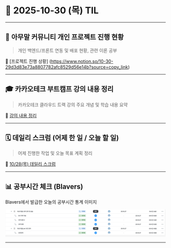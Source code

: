  # 📘 2025-10-30 (목) TIL

---

## 🧩 아무말 커뮤니티 개인 프로젝트 진행 현황
> 개인 백엔드/프론트 연동 및 배포 현황, 관련 이론 공부

🔗 [프로젝트 진행 상황] (https://www.notion.so/10-30-29d3d83e73a8807782afc8529d56e14b?source=copy_link)


---

## 🎓 카카오테크 부트캠프 강의 내용 정리
> 카카오테크 클라우드 트랙 강의 주요 개념 및 학습 내용 요약

🔗 [강의 내용 정리](https://www.notion.so/10-30-29c3d83e73a880a8a18af585076e3869?source=copy_link)


---

## 🗓️ 데일리 스크럼 (어제 한 일 / 오늘 할 일)
> 어제 진행한 작업 및 오늘 목표 계획 정리

🔗 [10/28(목) 데일리 스크럼](https://www.notion.so/10-30-29b3d83e73a880129552c6b586db277d?source=copy_link)

---
## 📊 공부시간 체크 (Blavers)
Blavers에서 발급한 오늘의 공부시간 통계 이미지

![10/30(목) Blavers 공부시간 통계](https://raw.githubusercontent.com/100-hours-a-week/3-haaland-TIL/main/2025/10-October/images/%E1%84%89%E1%85%B3%E1%84%8F%E1%85%B3%E1%84%85%E1%85%B5%E1%86%AB%E1%84%89%E1%85%A3%E1%86%BA%202025-10-31%20%E1%84%8B%E1%85%A9%E1%84%8C%E1%85%A5%E1%86%AB%208.46.40.png
)

---
